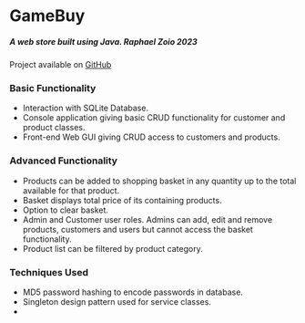 # GameBuy 
##### A web store built using Java. Raphael Zoio 2023
Project available on [GitHub]("https://github.com/rafzoio/GameBuy")

### Basic Functionality

- Interaction with SQLite Database.
- Console application giving basic CRUD functionality for customer and product classes.
- Front-end Web GUI giving CRUD access to customers and products.

### Advanced Functionality

- Products can be added to shopping basket in any quantity up to the total available for that product.
- Basket displays total price of its containing products.
- Option to clear basket.
- Admin and Customer user roles. Admins can add, edit and remove products, customers and users but cannot access the basket functionality.
- Product list can be filtered by product category.

### Techniques Used

- MD5 password hashing to encode passwords in database.
- Singleton design pattern used for service classes.
- 
